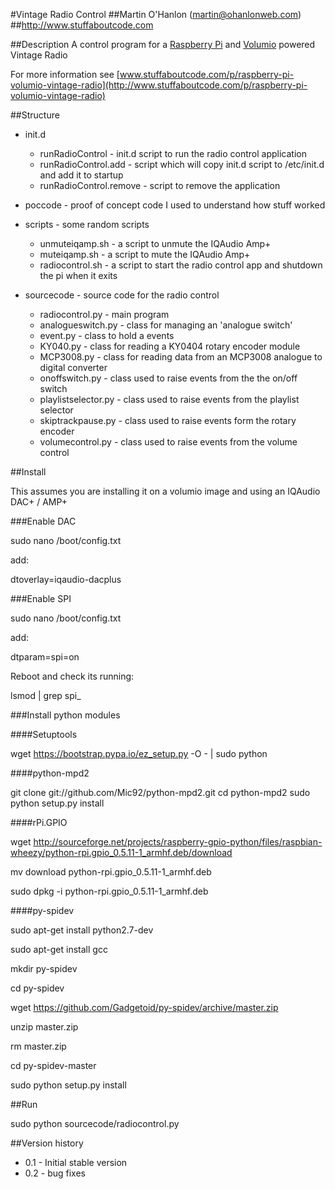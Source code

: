 #Vintage Radio Control
##Martin O'Hanlon (martin@ohanlonweb.com)
##http://www.stuffaboutcode.com

##Description
A control program for a [Raspberry Pi](http://www.raspberrypi.org) and [Volumio](http://volumio.org) powered Vintage Radio 

For more information see [www.stuffaboutcode.com/p/raspberry-pi-volumio-vintage-radio](http://www.stuffaboutcode.com/p/raspberry-pi-volumio-vintage-radio)

##Structure
* init.d
  * runRadioControl - init.d script to run the radio control application
  * runRadioControl.add - script which will copy init.d script to /etc/init.d and add it to startup
  * runRadioControl.remove - script to remove the application

* poccode - proof of concept code I used to understand how stuff worked

* scripts - some random scripts
  * unmuteiqamp.sh - a script to unmute the IQAudio Amp+
  * muteiqamp.sh - a script to mute the IQAudio Amp+
  * radiocontrol.sh - a script to start the radio control app and shutdown the pi when it exits
 
* sourcecode - source code for the radio control
  * radiocontrol.py - main program
  * analogueswitch.py - class for managing an 'analogue switch'
  * event.py - class to hold a events
  * KY040.py - class for reading a KY0404 rotary encoder module
  * MCP3008.py - class for reading data from an MCP3008 analogue to digital converter
  * onoffswitch.py - class used to raise events from the the on/off switch 
  * playlistselector.py - class used to raise events from the playlist selector
  * skiptrackpause.py - class used to raise events form the rotary encoder
  * volumecontrol.py - class used to raise events from the volume control

##Install

This assumes you are installing it on a volumio image and using an IQAudio DAC+ / AMP+

###Enable DAC

sudo nano /boot/config.txt

add:

dtoverlay=iqaudio-dacplus

###Enable SPI

sudo nano /boot/config.txt

add:

dtparam=spi=on

Reboot and check its running:

lsmod | grep spi_

###Install python modules

####Setuptools

wget https://bootstrap.pypa.io/ez_setup.py -O - | sudo python

####python-mpd2

git clone git://github.com/Mic92/python-mpd2.git
cd python-mpd2
sudo python setup.py install

####rPi.GPIO

wget http://sourceforge.net/projects/raspberry-gpio-python/files/raspbian-wheezy/python-rpi.gpio_0.5.11-1_armhf.deb/download

mv download python-rpi.gpio_0.5.11-1_armhf.deb

sudo dpkg -i python-rpi.gpio_0.5.11-1_armhf.deb

####py-spidev

sudo apt-get install python2.7-dev

sudo apt-get install gcc

mkdir py-spidev

cd py-spidev

wget https://github.com/Gadgetoid/py-spidev/archive/master.zip

unzip master.zip

rm master.zip

cd py-spidev-master

sudo python setup.py install

##Run

sudo python sourcecode/radiocontrol.py

##Version history
* 0.1 - Initial stable version
* 0.2 - bug fixes

